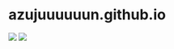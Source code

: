 # azujuuuuuun.github.io

![](https://github.com/azujuuuuuun/azujuuuuuun.github.io/workflows/Continuous%20Delivery%20Workflow/badge.svg)
![](https://github.com/azujuuuuuun/azujuuuuuun.github.io/workflows/Continuous%20Delivery%20Workflow/badge.svg)
